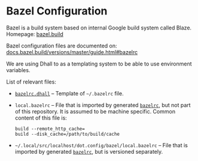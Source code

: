 # Bazel Configuration

Bazel is a build system based on internal Google build system called Blaze.
Homepage: [bazel.build](https://bazel.build/)

Bazel configuration files are documented on:
[docs.bazel.build/versions/master/guide.html#bazelrc
](https://docs.bazel.build/versions/master/guide.html#bazelrc)

We are using Dhall to as a templating system to be able to use environment
variables.

List of relevant files:

*   [`bazelrc.dhall`](./bazelrc.dhall) – Template of `~/.bazelrc` file.

*   `local.bazelrc` – File that is imported by generated
    [`bazelrc`](./bazelrc.dhall), but not part of this repository.  It is
    assumed to be machine specific.  Common content of this file is:

    ```
    build --remote_http_cache=
    build --disk_cache=/path/to/build/cache
    ```

*   `~/.local/src/localhost/dot.config/bazel/local.bazelrc` – File that is
    imported by generated [`bazelrc`](./bazelrc.dhall), but is versioned
    separately.
